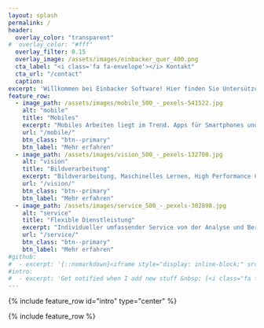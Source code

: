 ```yaml
---
layout: splash
permalink: /
header:
  overlay_color: "transparent"
#  overlay_color: "#fff"
  overlay_filter: 0.15
  overlay_image: /assets/images/einbacker_quer_400.png
  cta_label: "<i class='fa fa-envelope'></i> Kontakt"
  cta_url: "/contact"
  caption:
excerpt: 'Willkommen bei Einbacker Software! Hier finden Sie Untersützung für Ihre mobile Softwareentwicklung.'
feature_row:
  - image_path: /assets/images/mobile_500_-_pexels-541522.jpg
    alt: "mobile"
    title: "Mobiles"
    excerpt: "Mobiles Arbeiten liegt im Trend. Apps für Smartphones und Tablets werden im Business immer wichtiger. Geben Sie Ihren Mitarbeitern die Werkzeuge an die Hand, um überall produktiv sein zu können."
    url: "/mobile/"
    btn_class: "btn--primary"
    btn_label: "Mehr erfahren"
  - image_path: /assets/images/vision_500_-_pexels-132700.jpg
    alt: "vision"
    title: "Bildverarbeitung"
    excerpt: "Bildverarbeitung, Maschinelles Lernen, High Performance Computing - echte Herausforderungen für Computer und Entwickler."
    url: "/vision/"
    btn_class: "btn--primary"
    btn_label: "Mehr erfahren"
  - image_path: /assets/images/service_500_-_pexels-302898.jpg
    alt: "service"
    title: "Flexible Dienstleistung"
    excerpt: "Individueller umfassender Service von der Analyse und Beratung über Konzeption, Design, Implementation, Test, Dokumentation bis zu Deployment und Pflege."
    url: "/service/"
    btn_class: "btn--primary"
    btn_label: "Mehr erfahren"
#github:
#  - excerpt: '{::nomarkdown}<iframe style="display: inline-block;" src="https://ghbtns.com/github-btn.html?user=mmistakes&repo=minimal-mistakes&type=star&count=true&size=large" frameborder="0" scrolling="0" width="160px" height="30px"></iframe> <iframe style="display: inline-block;" src="https://ghbtns.com/github-btn.html?user=mmistakes&repo=minimal-mistakes&type=fork&count=true&size=large" frameborder="0" scrolling="0" width="158px" height="30px"></iframe>{:/nomarkdown}'
#intro:
#  - excerpt: 'Get notified when I add new stuff &nbsp; [<i class="fa fa-twitter"></i> @einbacker](https://twitter.com/einbacker){: .btn .btn--twitter}'
---
```


{% include feature_row id="intro" type="center" %}

{% include feature_row %}